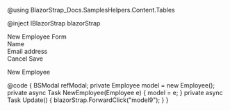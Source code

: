 ﻿<!--\\-->
@using BlazorStrap_Docs.SamplesHelpers.Content.Tables
<!--//-->
@inject IBlazorStrap blazorStrap

<BSModal DataId="model9" OnShow="@(() => NewEmployee(new Employee()))">
    <BSForm Model="model" OnValidSubmit="@Update">
        <BSModalHeader>New Employee Form</BSModalHeader>
        <BSModalContent>
            <div class="mb-3">
                <BSLabel>Name</BSLabel>
                <BSInput InputType="InputType.Text" @bind-Value="model.Name" />
            </div>
            <div class="mb-3">
                <BSLabel>Email address</BSLabel>
                <BSInput InputType="InputType.Email" placeholder="name@example.com" @bind-Value="model.Email" />
            </div>
        </BSModalContent>
        <BSModalFooter>
            <BSButton Target="model9">Cancel</BSButton>
            <BSButton IsSubmit="true" Color="BSColor.Primary">Save</BSButton>
        </BSModalFooter>
    </BSForm>
</BSModal>

<BSButton Color="BSColor.Primary" Target="model9" >New Employee</BSButton>

@code {
    BSModal refModal;
    private Employee model = new Employee();
    private async Task NewEmployee(Employee e)
    {
        model = e; 
    }
    private async Task Update()
    {
        blazorStrap.ForwardClick("model9");
    }
}